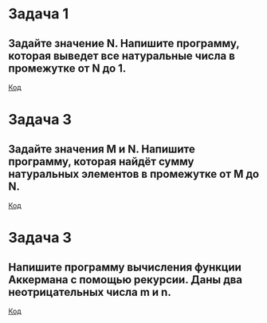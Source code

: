 # Задача 1 
## Задайте значение N. Напишите программу, которая выведет все натуральные числа в промежутке от N до 1.

[Код](https://github.com/nondusty1/Homework/blob/master/HW9/Task1/Program.cs)

# Задача 3
## Задайте значения M и N. Напишите программу, которая найдёт сумму натуральных элементов в промежутке от M до N.

[Код](https://github.com/nondusty1/Homework/blob/master/HW9/Task2/Program.cs)

# Задача 3
## Напишите программу вычисления функции Аккермана с помощью рекурсии. Даны два неотрицательных числа m и n.

[Код](https://github.com/nondusty1/Homework/blob/master/HW9/Task3/Program.cs)